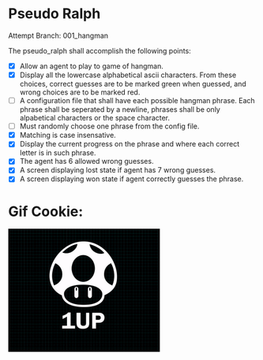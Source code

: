 # Pseudo Ralph

Attempt Branch: 001_hangman

The <ATTEMPT> pseudo_ralph shall accomplish the following points:

- [X] Allow an agent to play to game of hangman.
- [X] Display all the lowercase alphabetical ascii characters. From
	these choices, correct guesses are to be marked green when guessed,
	and wrong choices are to be marked red.
- [ ] A configuration file that shall have each possible hangman phrase.
	Each phrase shall be seperated by a newline, phrases shall be only
	alpabetical characters or the space character.
- [ ] Must randomly choose one phrase from the config file.
- [X] Matching is case insensative.
- [X] Display the current progress on the phrase and where each correct letter
	is in such phrase.
- [X] The agent has 6 allowed wrong guesses.
- [X] A screen displaying lost state if agent has 7 wrong guesses.
- [X] A screen displaying won state if agent correctly guesses the phrase.

# Gif Cookie:

<img align="left" height="250" src="https://github.com/MrColour/2147483647/blob/master/001_hangman/v00_00_pseudo_ralph/resources/pseudo_ralph1.gif" />
